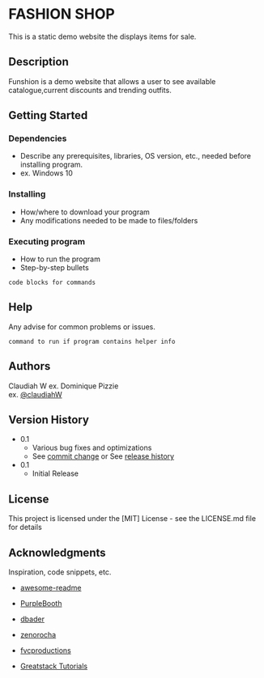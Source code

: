 # FASHION SHOP

This is a static demo website the displays items for sale.

## Description

Funshion is a demo website that allows a user to see available catalogue,current discounts and trending outfits.

## Getting Started

### Dependencies

- Describe any prerequisites, libraries, OS version, etc., needed before installing program.
- ex. Windows 10

### Installing

- How/where to download your program
- Any modifications needed to be made to files/folders

### Executing program

- How to run the program
- Step-by-step bullets

```
code blocks for commands
```

## Help

Any advise for common problems or issues.

```
command to run if program contains helper info
```

## Authors

Claudiah W
ex. Dominique Pizzie  
ex. [@claudiahW](https://twitter.com/dompizzie)

## Version History

- 0.1
  - Various bug fixes and optimizations
  - See [commit change]() or See [release history]()
- 0.1
  - Initial Release

## License

This project is licensed under the [MIT] License - see the LICENSE.md file for details

## Acknowledgments

Inspiration, code snippets, etc.

- [awesome-readme](https://github.com/matiassingers/awesome-readme)

- [PurpleBooth](https://gist.github.com/PurpleBooth/109311bb0361f32d87a2)
- [dbader](https://github.com/dbader/readme-template)
- [zenorocha](https://gist.github.com/zenorocha/4526327)
- [fvcproductions](https://gist.github.com/fvcproductions/1bfc2d4aecb01a834b46)
- [Greatstack Tutorials]()
